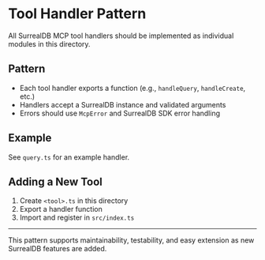 # Tool Handler Pattern

All SurrealDB MCP tool handlers should be implemented as individual modules in this directory.

## Pattern
- Each tool handler exports a function (e.g., `handleQuery`, `handleCreate`, etc.)
- Handlers accept a SurrealDB instance and validated arguments
- Errors should use `McpError` and SurrealDB SDK error handling

## Example
See `query.ts` for an example handler.

## Adding a New Tool
1. Create `<tool>.ts` in this directory
2. Export a handler function
3. Import and register in `src/index.ts`

---
This pattern supports maintainability, testability, and easy extension as new SurrealDB features are added.
